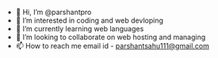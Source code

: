 - 👋 Hi, I’m @parshantpro
- 👀 I’m interested in coding and web devloping
- 🌱 I’m currently learning web languages
- 💞️ I’m looking to collaborate on web hosting and managing
- 📫 How to reach me email id - parshantsahu111@gmail.com

<!---
parshantpro/parshantpro is a ✨ special ✨ repository because its `README.md` (this file) appears on your GitHub profile.
You can click the Preview link to take a look at your changes.
--->
